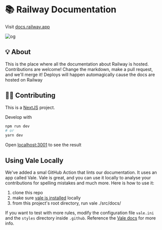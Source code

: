 # 📚 Railway Documentation

Visit [docs.railway.app](https://docs.railway.app)

![og](https://railway.app/og.png)

## 💡 About

This is the place where all the documentation about Railway is hosted. Contributions are welcome! Change the markdown, make a pull request, and we'll merge it! Deploys will happen automagically cause the docs are hosted on Railway

## 🧑‍🔬 Contributing

This is a [NextJS](https://nextjs.org) project.

Develop with

```bash
npm run dev
# or
yarn dev
```

Open [localhost:3001](http://localhost:3001) to see the result

## Using Vale Locally

We've added a smal GitHub Action that lints our documentation. It uses an app called Vale. Vale is great, and you can use it locally to analyse your contributions for spelling mistakes and much more. Here is how to use it:

1) clone this repo
2) make sure [vale is installed](https://vale.sh) locally
3) from this project's root directory, run vale ./src/docs/

If you want to test with more rules, modify the configuration file `vale.ini` and the `styles` directory inside `.github`. Reference the [Vale docs](https://vale.sh) for more info.
